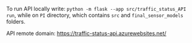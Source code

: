 To run API locally write:  ```python -m flask --app src/traffic_status_API run```, while on `PI` directory, which contains `src` and `final_sensor_models` folders.

API remote domain: https://traffic-status-api.azurewebsites.net/